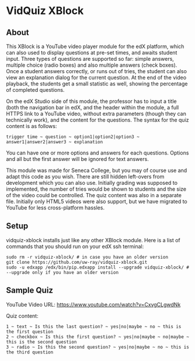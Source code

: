 VidQuiz XBlock
==============

About
-----

This XBlock is a YouTube video player module for the edX platform, which can also used to display questions at pre-set
times, and awaits student input. Three types of questions are supported so far: simple answers, multiple choice
(radio boxes) and also multiple answers (check boxes). Once a student answers correctly, or runs out of tries, the
student can also view an explanation dialog for the current question. At the end of the video playback, the students get
a small statistic as well, showing the percentage of completed questions.

On the edX Studio side of this module, the professor has to input a title (both the navigation bar in edX, and the
header within the module, a full HTTPS link to a YouTube video, without extra parameters (though they can technically
work), and the content for the questions. The syntax for the quiz content is as follows:

    trigger time ~ question ~ option1|option2|option3 ~ answer1|answer2|answer3 ~ explanation

You can have one or more options and answers for each questions. Options and all but the first answer will be ignored
for text answers.

This module was made for Seneca College, but you may of course use and adapt this code as you wish. There are still
hidden left-overs from development which you can also use. Initially grading was supposed to implemented, the number of
tries would be shown to students and the size of the video could be controlled. The quiz content was also in a separate
file. Initially only HTML5 videos were also support, but we have migrated to YouTube for less cross-platform hassles.

Setup
-----

vidquiz-xblock installs just like any other XBlock module. Here is a list of commands that you should run on your edX
ssh terminal:

    sudo rm -r vidquiz-xblock/ # in case you have an older version
    git clone https://github.com/uw-ray/vidquiz-xblock.git
    sudo -u edxapp /edx/bin/pip.edxapp install --upgrade vidquiz-xblock/ # --upgrade only if you have an older version


Sample Quiz
-----------

YouTube Video URL: https://www.youtube.com/watch?v=CxvgCLgwdNk

Quiz content:

    1 ~ text ~ Is this the last question? ~ yes|no|maybe ~ no ~ this is the first question
    2 ~ checkbox ~ Is this the first question? ~ yes|no|maybe ~ no|maybe ~ this is the second question
    3 ~ radio ~ Is this the second question? ~ yes|no|maybe ~ no ~ this is the third question
